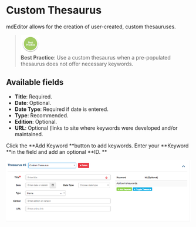 # Custom Thesaurus 

mdEditor allows for the creation of user-created, custom thesauruses.

> ![](/assets/BestPracticeSmall.png)  
> **Best Practice**: Use a custom thesaurus when a pre-populated thesaurus does not offer necessary keywords.



## Available fields

* **Title**: Required.
* **Date**: Optional.
* **Date Type**: Required if date is entered.
* **Type**: Recommended.
* **Edition**: Optional.
* **URL**: Optional \(links to site where keywords were developed and/or maintained.

Click the **Add Keyword **button to add keywords. Enter your **Keyword **in the field and add an optional **ID. **

![](/assets/THesaurusScreenshot.png)

